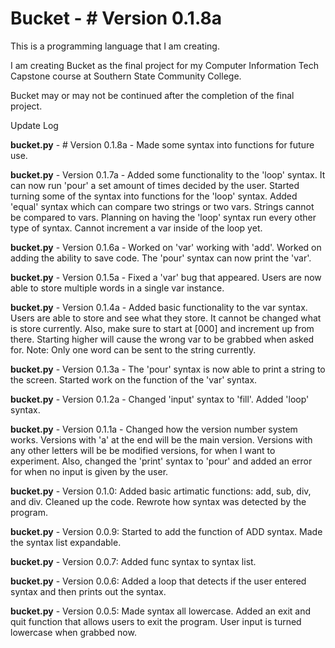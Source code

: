 # Bucket - # Version 0.1.8a
This is a programming language that I am creating.

I am creating Bucket as the final project for my Computer Information Tech Capstone course at Southern State Community College.

Bucket may or may not be continued after the completion of the final project.


Update Log

**bucket.py** - # Version 0.1.8a - Made some syntax into functions for future use.

**bucket.py** - Version 0.1.7a - Added some functionality to the 'loop' syntax. It can now run 'pour' a set amount of times decided by the user. Started turning some of the syntax into functions for the 'loop' syntax. Added 'equal' syntax which can compare two strings or two vars. Strings cannot be compared to vars. Planning on having the 'loop' syntax run every other type of syntax. Cannot increment a var inside of the loop yet.

**bucket.py** - Version 0.1.6a - Worked on 'var' working with 'add'. Worked on adding the ability to save code. The 'pour' syntax can now print the 'var'.

**bucket.py** - Version 0.1.5a - Fixed a 'var' bug that appeared. Users are now able to store multiple words in a single var instance.

**bucket.py** - Version 0.1.4a - Added basic functionality to the var syntax. Users are able to store and see what they store. It cannot be changed what is store currently. Also, make sure to start at [000] and increment up from there. Starting higher will cause the wrong var to be grabbed when asked for. Note: Only one word can be sent to the string currently.

**bucket.py** - Version 0.1.3a - The 'pour' syntax is now able to print a string to the screen. Started work on the function of the 'var' syntax.

**bucket.py** - Version 0.1.2a - Changed 'input' syntax to 'fill'. Added 'loop' syntax.

**bucket.py** - Version 0.1.1a - Changed how the version number system works. Versions with 'a' at the end will be the main version. Versions with any other letters will be be modified versions, for when I want to experiment. Also, changed the 'print' syntax to 'pour' and added an error for when no input is given by the user.

**bucket.py** - Version 0.1.0: Added basic artimatic functions: add, sub, div, and div. Cleaned up the code. Rewrote how syntax was detected by the program.

**bucket.py** - Version 0.0.9: Started to add the function of ADD syntax. Made the syntax list expandable.

**bucket.py** - Version 0.0.7: Added func syntax to syntax list.

**bucket.py** - Version 0.0.6: Added a loop that detects if the user entered syntax and then prints out the syntax.

**bucket.py** - Version 0.0.5: Made syntax all lowercase. Added an exit and quit function that allows users to exit the program. User input is turned lowercase when grabbed now.
